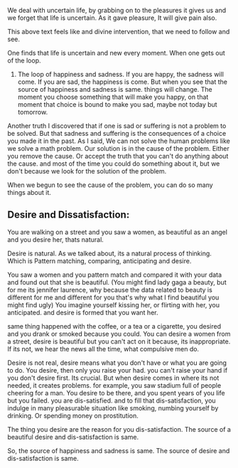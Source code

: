 We deal with uncertain life, by grabbing on to the pleasures it gives us and we forget that life is uncertain. As it gave pleasure, It will give pain also.

This above text feels like and divine intervention, that we need to follow and see.

One finds that life is uncertain and new every moment. When one gets out of the loop.

1. The loop of happiness and sadness. If you are happy, the sadness will come. If you are sad, the happiness is come.
But when you see that the source of happiness and sadness is same. things will change. The moment you choose something that will make you happy, on that moment that choice is bound to make you sad, maybe not today but tomorrow.

Another truth I discovered that if one is sad or suffering is not a problem to be solved. But that sadness and suffering is the consequences of a choice you made it in the past.
As I said, We can not solve the human problems like we solve a math problem.
Our solution is in the cause of the problem.
Either you remove the cause. Or accept the truth that you can't do anything about the cause. and most of the time you could do something about it, but we don't because we look for the solution of the problem.

When we begun to see the cause of the problem, you can do so many things about it.

## Desire and Dissatisfaction:
You are walking on a street and you saw a women, as beautiful as an angel and you desire her, thats natural.

Desire is natural. As we talked about, its a natural process of thinking. Which is Pattern matching, comparing, anticipating and desire.

You saw a women and you pattern match and compared it with your data and found out that she is beautiful. 
(You might find lady gaga a beauty, but for me its jennifer laurence, why because the data related to beauty is different for me and different for you that's why what I find beautiful you might find ugly)
You imagine yourself kissing her, or flirting with her, you anticipated. and desire is formed that you want her.

same thing happened with the coffee, or a tea or a cigarette, you desired and you drank or smoked because you could.
You can desire a women from a street, desire is beautiful but you can't act on it because, its inappropriate. If its not, we hear the news all the time, what compulsive men do.

Desire is not real, desire means what you don't have or what you are going to do. You desire, then only you raise your had. you can't raise your hand if you don't desire first.
Its crucial. 
But when desire comes in where its not needed, it creates problems.
for example, you saw stadium full of people cheering for a man. You desire to be there, and you spent years of you life but you failed. you are dis-satisfied. and to fill that dis-satisfaction, you indulge in many pleasurable situation like smoking, numbing yourself by drinking. Or spending money on prostitution.

The thing you desire are the reason for you dis-satisfaction.
The source of a beautiful desire and dis-satisfaction is same.

So, the source of happiness and sadness is same.
The source of desire and dis-satisfaction is same.


